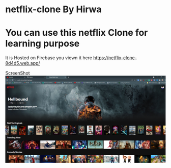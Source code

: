 # netflix-clone By Hirwa
# You can use this netflix Clone for learning purpose 

It is Hosted on Firebase you viewn it here https://netflix-clone-8d4d5.web.app/ 

ScreenShot 
<img src="https://github.com/hirwa1/netflix-clone/blob/master/netflix.PNG?raw=true" >

